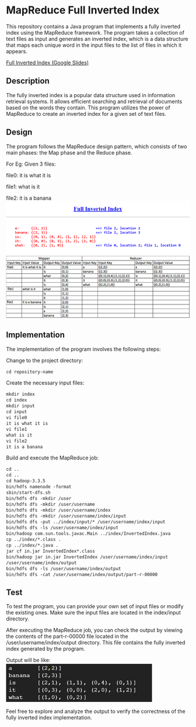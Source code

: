 # MapReduce Full Inverted Index
This repository contains a Java program that implements a fully inverted index using the MapReduce framework. The program takes a collection of text files as input and generates an inverted index, which is a data structure that maps each unique word in the input files to the list of files in which it appears.

[Full Inverted Index (Google Slides)](https://docs.google.com/presentation/d/195-KnyQolqS1wQ5ibHm8dmLjXcaUTETf/edit?usp=sharing&ouid=100644709684739286941&rtpof=true&sd=true)

## Description
The fully inverted index is a popular data structure used in information retrieval systems. It allows efficient searching and retrieval of documents based on the words they contain. This program utilizes the power of MapReduce to create an inverted index for a given set of text files.

## Design
The program follows the MapReduce design pattern, which consists of two main phases: the Map phase and the Reduce phase.

For Eg: 
Given 3 files:

file0: it is what it is

file1: what is it

file2: it is a banana
![index](./Img/index.png)

## Implementation
The implementation of the program involves the following steps:


Change to the project directory:
```
cd repository-name
```
Create the necessary input files:
```
mkdir index
cd index
mkdir input
cd input
vi file0
it is what it is
vi file1
what is it
vi file2
it is a banana
```
Build and execute the MapReduce job:

```
cd ..
cd ..
cd hadoop-3.3.5
bin/hdfs namenode -format
sbin/start-dfs.sh
bin/hdfs dfs -mkdir /user
bin/hdfs dfs -mkdir /user/username
bin/hdfs dfs -mkdir /user/username/index
bin/hdfs dfs -mkdir /user/username/index/input
bin/hdfs dfs -put ../index/input/* /user/username/index/input
bin/hdfs dfs -ls /user/username/index/input
bin/hadoop com.sun.tools.javac.Main ../index/InvertedIndex.java
cp ../index/*.class .
cp ../index/*.java .
jar cf in.jar InvertedIndex*.class
bin/hadoop jar in.jar InvertedIndex /user/username/index/input /user/username/index/output
bin/hdfs dfs -ls /user/username/index/output
bin/hdfs dfs -cat /user/username/index/output/part-r-00000
```

## Test
To test the program, you can provide your own set of input files or modify the existing ones. Make sure the input files are located in the index/input directory.

After executing the MapReduce job, you can check the output by viewing the contents of the part-r-00000 file located in the /user/username/index/output directory. This file contains the fully inverted index generated by the program.

Output will be like:
![output](./Img/output1.png)

Feel free to explore and analyze the output to verify the correctness of the fully inverted index implementation.
